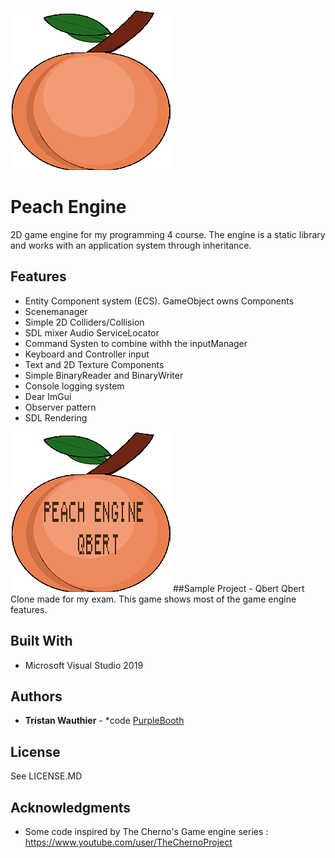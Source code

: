 ![Engine Icon](Engine/Sandbox/Resources/Images/Engine_icon.png)

# Peach Engine
2D game engine for my programming 4 course. 
The engine is a static library and works with an application system through inheritance.

## Features
- Entity Component system (ECS). GameObject owns Components
- Scenemanager
- Simple 2D Colliders/Collision
- SDL mixer Audio ServiceLocator
- Command Systen to combine withh the inputManager
- Keyboard and Controller input
- Text and 2D Texture Components
- Simple BinaryReader and BinaryWriter
- Console logging system
- Dear ImGui
- Observer pattern
- SDL Rendering


![Game Icon](Engine/Sandbox/Resources/Images/Game_icon.png)
##Sample Project - Qbert
Qbert Clone made for my exam. This game shows most of the game engine features.


## Built With
  - Microsoft Visual Studio 2019

## Authors
 - **Tristan Wauthier** - *code
    [PurpleBooth](https://github.com/PurpleBooth)

## License
See LICENSE.MD

## Acknowledgments
  - Some code inspired by The Cherno's Game engine series : https://www.youtube.com/user/TheChernoProject


